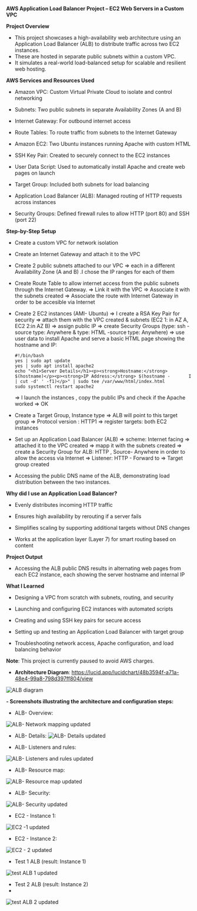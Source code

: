 **AWS Application Load Balancer Project – EC2 Web Servers in a Custom VPC**

**Project Overview**

- This project showcases a high-availability web architecture using an Application Load Balancer (ALB) to distribute traffic across two EC2 instances.
- These are hosted in separate public subnets within a custom VPC.
- It simulates a real-world load-balanced setup for scalable and resilient web hosting.

**AWS Services and Resources Used**

- Amazon VPC: Custom Virtual Private Cloud to isolate and control networking

- Subnets: Two public subnets in separate Availability Zones (A and B)

- Internet Gateway: For outbound internet access

- Route Tables: To route traffic from subnets to the Internet Gateway

- Amazon EC2: Two Ubuntu instances running Apache with custom HTML

- SSH Key Pair: Created to securely connect to the EC2 instances

- User Data Script: Used to automatically install Apache and create web pages on launch

- Target Group: Included both subnets for load balancing

- Application Load Balancer (ALB): Managed routing of HTTP requests across instances

- Security Groups: Defined firewall rules to allow HTTP (port 80) and SSH (port 22)

**Step-by-Step Setup**

- Create a custom VPC for network isolation

- Create an Internet Gateway and attach it to the VPC
  
- Create 2 public subnets attached to our VPC => each in a different Availability Zone (A and B) .I chose the IP ranges for each of them
  
- Create Route Table to allow internet access from the public subnets through the Internet Gateway.
      => Link it with the VPC
      => Associate it with the subnets created
      => Associate the route with Internet Gateway in order to be accesible via Internet

- Create 2 EC2 instances (AMI- Ubuntu)
      => I create a RSA Key Pair for security
      => attach them with the VPC created & subnets (EC2 1: in AZ A, EC2 2:in AZ B)
      => assign public IP
      => create Security Groups (type: ssh -source type: Anywhere  & type: HTML -source type: Anywhere)
      => use user data to install Apache and serve a basic HTML page showing the hostname and IP:

      #!/bin/bash
      yes | sudo apt update
      yes | sudo apt install apache2
      echo "<h1>Server Details</h1><p><strong>Hostname:</strong> $(hostname)</p><p><strong>IP Address:</strong> $(hostname -       I | cut -d' ' -f1)</p>" | sudo tee /var/www/html/index.html
      sudo systemctl restart apache2

   => I launch the instances , copy the public IPs and check if the Apache worked => OK

- Create a Target Group, Instance type =>  ALB will point to this target group
    => Protocol version : HTTP1
    => register targets: both EC2 instances
 

- Set up an Application Load Balancer (ALB)
   => scheme: Internet facing
   => attached it to the VPC created
   => mapp it with the subnets created
   => create a Security Group for ALB: HTTP , Source- Anywhere in order to allow the access via Internet
   => Listener: HTTP - Forward to => Target group created

-  Accessing the public DNS name of the ALB, demonstrating load distribution between the two instances.


**Why did I use an Application Load Balancer?**

- Evenly distributes incoming HTTP traffic

- Ensures high availability by rerouting if a server fails

- Simplifies scaling by supporting additional targets without DNS changes

- Works at the application layer (Layer 7) for smart routing based on content

 **Project Output**
- Accessing the ALB public DNS results in alternating web pages from each EC2 instance, each showing the server hostname and internal IP

**What I Learned**

- Designing a VPC from scratch with subnets, routing, and security

- Launching and configuring EC2 instances with automated scripts

- Creating and using SSH key pairs for secure access

- Setting up and testing an Application Load Balancer with target group

- Troubleshooting network access, Apache configuration, and load balancing behavior

**Note**: This project is currently paused to avoid AWS charges. 

- **Architecture Diagram**:  https://lucid.app/lucidchart/48b3594f-a71a-48e4-99a8-798d397ff804/view 

![ALB diagram](https://github.com/user-attachments/assets/21282d00-d2fb-4558-8b16-9394f5587813)

**- Screenshots illustrating the architecture and configuration steps:**


- ALB- Overview:

![ALB- Network mapping updated](https://github.com/user-attachments/assets/ea38ff45-c03e-4743-b23b-3b9e336cd4bc)

- ALB- Details:
![ALB- Details updated](https://github.com/user-attachments/assets/3fda1b98-4938-4604-b4b0-ac8ee2b2b7af)

- ALB- Listeners and rules:

![ALB- Listeners and rules updated](https://github.com/user-attachments/assets/2cecae6e-f1f1-47ec-a5db-b9c129697d92)


- ALB- Resource map:
  
![ALB- Resource map updated](https://github.com/user-attachments/assets/5551f843-45e3-4a97-ada2-71af9f849cc2)

- ALB- Security:

![ALB- Security updated](https://github.com/user-attachments/assets/b75098fb-db21-4f7e-aa5f-1aa2dd4b034f)


- EC2 - Instance 1:

![EC2 -1 updated](https://github.com/user-attachments/assets/520e005b-b07f-4ca4-8829-b3d63c3f46a8)

- EC2 - Instance 2:

![EC2 - 2 updated](https://github.com/user-attachments/assets/18f197fb-625e-4c8d-b652-5254c8ad11dc)

 - Test 1  ALB (result: Instance 1)
 
![test ALB 1 updated](https://github.com/user-attachments/assets/d130bc96-2306-4888-9f52-711433b9f2be)

-  Test 2  ALB (result: Instance 2)
- 
![test ALB 2 updated](https://github.com/user-attachments/assets/887d401a-817f-4cef-a2b6-21c6639ae420)

